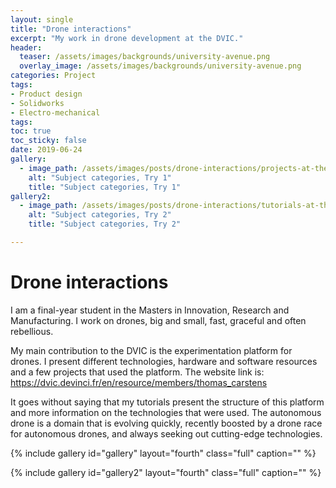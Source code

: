 ```yaml
---
layout: single
title: "Drone interactions"
excerpt: "My work in drone development at the DVIC."
header:
  teaser: /assets/images/backgrounds/university-avenue.png
  overlay_image: /assets/images/backgrounds/university-avenue.png
categories: Project
tags:
- Product design
- Solidworks
- Electro-mechanical
tags:
toc: true
toc_sticky: false
date: 2019-06-24
gallery:
  - image_path: /assets/images/posts/drone-interactions/projects-at-the-dvic.PNG
    alt: "Subject categories, Try 1"
    title: "Subject categories, Try 1"
gallery2:
  - image_path: /assets/images/posts/drone-interactions/tutorials-at-the-dvic.PNG
    alt: "Subject categories, Try 2"
    title: "Subject categories, Try 2"

---
```

# Drone interactions
I am a final-year student in the Masters in Innovation, Research and Manufacturing. I work on drones, big and small, fast, graceful and often rebellious.

My main contribution to the DVIC is the experimentation platform for drones. I present different technologies, hardware and software resources and a few projects that used the platform. The website link is:
https://dvic.devinci.fr/en/resource/members/thomas_carstens

It goes without saying that my tutorials present the structure of this platform and more information on the technologies that were used. The autonomous drone is a domain that is evolving quickly, recently boosted by a drone race for autonomous drones, and always seeking out cutting-edge technologies.

{% include gallery id="gallery" layout="fourth" class="full" caption="" %}

{% include gallery id="gallery2" layout="fourth" class="full" caption="" %}

